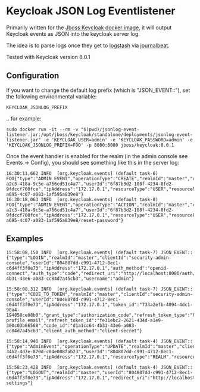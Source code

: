 # Keycloak JSON Log Eventlistener

Primarily written for the [Jboss Keycloak docker image](https://hub.docker.com/r/jboss/keycloak), it will output Keycloak events as JSON into the keycloak server log.

The idea is to parse logs once they get to [logstash](https://www.elastic.co/logstash) via [journalbeat](https://www.elastic.co/guide/en/beats/journalbeat/current/index.html).

Tested with Keycloak version 8.0.1

## Configuration

If you want to change the default log prefix (which is "JSON_EVENT::"), set the following environmental variable:

    KEYCLOAK_JSONLOG_PREFIX

.. for example:

    sudo docker run -it --rm -v "$(pwd)/jsonlog-event-listener.jar:/opt/jboss/keycloak/standalone/deployments/jsonlog-event-listener.jar" -e 'KEYCLOAK_USER=admin' -e 'KEYCLOAK_PASSWORD=admin' -e 'KEYCLOAK_JSONLOG_PREFIX=FOO' -p 8080:8080 jboss/keycloak:8.0.1

Once the event handler is enabled for the realm (in the admin console see Events -> Config), you should see something like this in the server log:

    16:30:11,662 INFO  [org.keycloak.events] (default task-6) FOO{"type":"ADMIN_EVENT","operationType":"CREATE","realmId":"master","clientId":"01b98c9f-a2c3-418a-9c5e-a766cd51c4a7","userId":"6f87b3d2-108f-4234-8fd2-9fdccf700fce","ipAddress":"172.17.0.1","resourceType":"USER","resourcePath":"users/633ff1ce-a695-4c07-a083-1af595a839e8"}
    16:30:18,063 INFO  [org.keycloak.events] (default task-8) FOO{"type":"ADMIN_EVENT","operationType":"ACTION","realmId":"master","clientId":"01b98c9f-a2c3-418a-9c5e-a766cd51c4a7","userId":"6f87b3d2-108f-4234-8fd2-9fdccf700fce","ipAddress":"172.17.0.1","resourceType":"USER","resourcePath":"users/633ff1ce-a695-4c07-a083-1af595a839e8/reset-password"}


## Examples

    15:58:08,150 INFO  [org.keycloak.events] (default task-7) JSON_EVENT::{"type":"LOGIN","realmId":"master","clientId":"security-admin-console","userId":"804807dd-c991-4712-8ec1-c6d4ff3f0e73","ipAddress":"172.17.0.1","auth_method":"openid-connect","auth_type":"code","redirect_uri":"http://localhost:8080/auth/admin/master/console/","consent":"no_consent_required","code_id":"d1a1cc64-4b31-43e6-a083-cc84d7a45cb3","username":"admin"}

    15:58:08,312 INFO  [org.keycloak.events] (default task-7) JSON_EVENT::{"type":"CODE_TO_TOKEN","realmId":"master","clientId":"security-admin-console","userId":"804807dd-c991-4712-8ec1-c6d4ff3f0e73","ipAddress":"172.17.0.1","token_id":"733a2efb-4094-4dc1-90a4-194858ce08b0","grant_type":"authorization_code","refresh_token_type":"Refresh","scope":"openid profile email","refresh_token_id":"fe31ebc2-2621-434d-a1e9-300c03b66568","code_id":"d1a1cc64-4b31-43e6-a083-cc84d7a45cb3","client_auth_method":"client-secret"}

    15:58:14,940 INFO  [org.keycloak.events] (default task-4) JSON_EVENT::{"type":"AdminEvent","operationType":"UPDATE","realmId":"master","clientId":"beec8c69-34b2-4d7e-870d-c84e008fab23","userId":"804807dd-c991-4712-8ec1-c6d4ff3f0e73","ipAddress":"172.17.0.1","resourceType":"REALM","resourcePath":"events/config"}

    15:58:23,428 INFO  [org.keycloak.events] (default task-4) JSON_EVENT::{"type":"LOGOUT","realmId":"master","userId":"804807dd-c991-4712-8ec1-c6d4ff3f0e73","ipAddress":"172.17.0.1","redirect_uri":"http://localhost:8080/auth/admin/master/console/#/realms/test/events-settings"}
